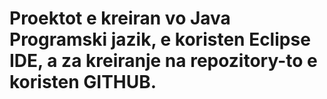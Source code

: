 Proektot e kreiran vo Java Programski jazik, e koristen Eclipse IDE, a za kreiranje na repozitory-to e koristen GITHUB.
================